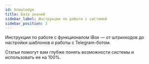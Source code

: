 ```yaml
---
id: knowledge
title: База знаний
sidebar_label: Инструкции по работе с системой
sidebar_position: 3
---
```


Инструкции по работе с функционалом iBox — от штрихкодов до настройки шаблонов и работы с Telegram-ботом. 

Статьи помогут вам глубже понять возможности системы и использовать ее на 100%.
